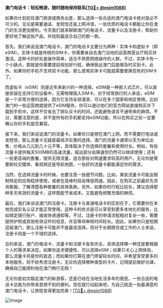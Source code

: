 **澳门电话卡：轻松畅游，随时随地保持联系[[TG💪+ @esim1088](https://t.me/s/esim1088)]**

如果你计划前往澳门旅游或商务出差，那么选择一张合适的澳门电话卡绝对是必不可少的。无论是需要通话、发短信还是上网冲浪，一张优质的电话卡都能让你在澳门的生活更加便利。今天我们就来聊聊澳门的电话卡、流量卡以及注册卡，帮助你更好地了解这些产品，并找到最适合自己的那一款。

首先，我们来说说澳门电话卡。澳门的电话卡主要分为两种：实体卡和虚拟卡（即eSIM）。实体卡就是传统的SIM卡，你需要亲自去澳门当地的运营商营业厅购买并激活。这种卡的好处是操作简单，适合不熟悉网络操作的人群。不过，实体卡有一个小缺点，那就是你需要提前规划好行程，确保抵达澳门后能够及时买到卡。此外，如果你的手机不支持双卡功能，那么使用实体卡可能就需要更换现有的SIM卡了。

而虚拟卡（eSIM）则是近年来新兴的一种选择。eSIM是一种嵌入式芯片，可以直接安装在支持它的设备中，无需物理插入SIM卡。对于经常旅行的人来说，eSIM是一个非常方便的选择，因为它支持全球漫游，可以在多个国家和地区使用。比如澳门的一些运营商就提供了eSIM服务，你可以通过他们的官方网站直接购买并下载到手机中。这样不仅省去了排队买卡的时间，还能避免语言不通带来的麻烦。不过，需要注意的是，并不是所有的手机都支持eSIM功能，所以在购买之前一定要确认你的手机是否兼容。

接下来，我们来说说澳门的流量卡。如果你只是想在澳门上网，而不需要打电话或发短信，那么流量卡无疑是最经济实惠的选择。澳门的流量卡通常以天为单位出售，价格从几元到几十元不等，具体取决于你选择的套餐和使用时长。例如，有些流量卡提供每天500MB的高速流量，超出部分会降速但仍然可以继续使用；还有一些更高端的套餐，提供无限流量，适合那些对网速要求较高的用户。无论你是需要刷社交媒体、看视频还是导航地图，一张好的流量卡都能满足你的需求。

当然，在选择流量卡的时候，也要注意一些细节问题。比如，某些流量卡可能会限制特定的应用程序使用，或者在高峰时段会降低网速。因此，在购买之前最好先咨询客服，了解清楚各种套餐的具体条款。另外，如果你的行程比较长，建议选择那种多天有效的流量卡，这样既能节省成本，又能避免频繁充值的麻烦。

最后，我们来谈谈澳门的注册卡。注册卡与普通电话卡的区别在于，它需要你在本地完成实名认证才能正常使用。这种卡的优点是可以享受到更多本地化的服务，比如绑定银行账户、接收快递通知等。不过，注册卡的申请流程相对复杂一些，需要提供护照或其他有效证件的信息，并且等待审核时间较长。因此，如果你只是短期逗留澳门，那么注册卡可能并不是最佳选择。但对于长期居住或工作的人士来说，注册卡则是一个不错的选择。

总的来说，澳门的电话卡、流量卡和注册卡各有优劣，具体选择哪一种还是要根据个人的需求来决定。如果你追求便捷性，可以选择eSIM；如果只关心上网体验，那么流量卡将是你的首选；而如果你打算在澳门停留较长时间，并希望享受更多的本地服务，则不妨考虑注册卡。无论你选择哪种类型的卡片，记得提前做好功课，确保自己能顺利地在澳门畅行无阻！

无论你是初次踏足澳门的新游客，还是已经在当地生活多年的居民，一张合适的电话卡总能为你带来意想不到的便利。现在就行动起来吧，为自己挑选一张最满意的澳门电话卡，让旅程变得更加完美！[[TG💪+ @esim1088](https://t.me/s/esim1088)]

![Image](https://i.postimg.cc/4NQfJmqS/Snipaste-2025-05-13-00-14-12.png)